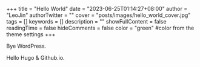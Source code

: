 +++
title = "Hello World"
date = "2023-06-25T01:14:27+08:00"
author = "LeoJin"
authorTwitter = ""
cover = "posts/images/hello_world_cover.jpg"
tags = []
keywords = []
description = ""
showFullContent = false
readingTime = false
hideComments = false
color = "green" #color from the theme settings
+++

Bye WordPress.

Hello Hugo & Github.io.